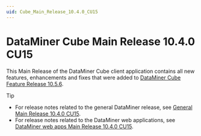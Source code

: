 ```yaml
---
uid: Cube_Main_Release_10.4.0_CU15
---
```


# DataMiner Cube Main Release 10.4.0 CU15

This Main Release of the DataMiner Cube client application contains all new features, enhancements and fixes that were added to [DataMiner Cube Feature Release 10.5.6](xref:Cube_Feature_Release_10.5.6).

> [!TIP]
>
> - For release notes related to the general DataMiner release, see [General Main Release 10.4.0 CU15](xref:General_Main_Release_10.4.0_CU15).
> - For release notes related to the DataMiner web applications, see [DataMiner web apps Main Release 10.4.0 CU15](xref:Web_apps_Main_Release_10.4.0_CU15).
